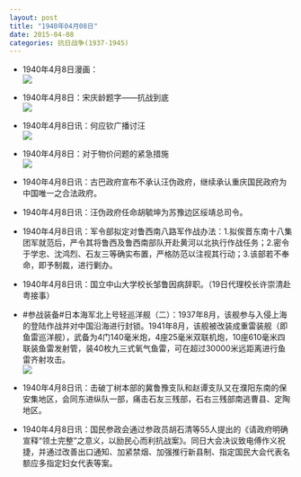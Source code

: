 ```yaml
---
layout: post
title: "1940年04月08日"
date: 2015-04-08
categories: 抗日战争(1937-1945)
---
```


<meta name="referrer" content="no-referrer" />

- 1940年4月8日漫画： <br/><img src="https://ww3.sinaimg.cn/large/aca367d8jw1eqykcni0fgj20bq0hidhy.jpg" />

- 1940年4月8日：宋庆龄题字——抗战到底 <br/><img src="https://ww4.sinaimg.cn/large/aca367d8jw1eqyim3b8avj20600cagm6.jpg" />

- 1940年4月8日讯：何应钦广播讨汪 <br/><img src="https://ww3.sinaimg.cn/large/aca367d8jw1eqygvtlnv5j20jf1e7k91.jpg" />

- 1940年4月8日：对于物价问题的紧急措施 <br/><img src="https://ww1.sinaimg.cn/large/aca367d8jw1eqyf5puiiej21200hsqg8.jpg" />

- 1940年4月8日讯：古巴政府宣布不承认汪伪政府，继续承认重庆国民政府为中国唯一之合法政府。 

- 1940年4月8日讯：汪伪政府任命胡毓坤为苏豫边区绥靖总司令。 

- 1940年4月8日讯：军令部拟定对鲁西南八路军作战办法：1.拟俟晋东南十八集团军就范后，严令其将鲁西及鲁西南部队开赴黄河以北执行作战任务；2.密令于学忠、沈鸿烈、石友三等确实布置，严格防范以注视其行动；3.该部若不奉命，即予制裁，进行剿办。 

- 1940年4月8日讯：国立中山大学校长邹鲁因病辞职。（19日代理校长许崇清赴粤接事） 

- #参战装备#日本海军北上号轻巡洋舰（二）：1937年8月，该舰参与入侵上海的登陆作战并对中国沿海进行封锁。1941年8月，该舰被改装成重雷装舰（即鱼雷巡洋舰），武备为4门140毫米炮，4座25毫米双联机炮，10座610毫米四联装鱼雷发射管，装40枚九三式氧气鱼雷，可在超过30000米远距离进行鱼雷齐射攻击。 <br/><img src="https://ww2.sinaimg.cn/large/aca367d8jw1eqxvsjyerlj20h4064aas.jpg" />

- 1940年4月8日讯：击破丁树本部的冀鲁豫支队和赵谭支队又在濮阳东南的保安集地区，会同东进纵队一部，痛击石友三残部，石右三残部南逃曹县、定陶地区。  

- 1940年4月8日讯：国民参政会通过参政员胡石清等55人提出的《请政府明确宣释“领土完整”之意义，以励民心而利抗战案》。同日大会决议致电傅作义祝捷，并通过改善出口通知、加紧禁烟、加强推行新县制、指定国民大会代表名额应多指定妇女代表等案。 


